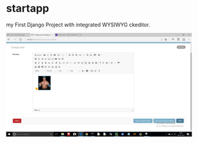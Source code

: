 # startapp

my First Django Project with integrated WYSIWYG ckeditor.

![alt tag](https://github.com/SATYENDRA-KUMAR-BANJARE/startapp/blob/master/editor.png)
